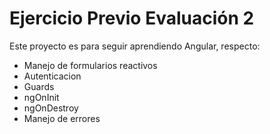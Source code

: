 # Ejercicio Previo Evaluación 2

Este proyecto es para seguir aprendiendo Angular, respecto:
- Manejo de formularios reactivos
- Autenticacion
- Guards
- ngOnInit
- ngOnDestroy
- Manejo de errores
